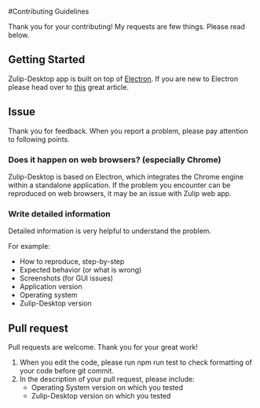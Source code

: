 #Contributing Guidelines

Thank you for your contributing! My requests are few things. Please read below.

## Getting Started

Zulip-Desktop app is built on top of [Electron](http://electron.atom.io/). If you are new to Electron please head over to [this](http://jlord.us/essential-electron/) great article.

## Issue
Thank you for feedback. When you report a problem, please pay attention to following points.

### Does it happen on web browsers? (especially Chrome)
Zulip-Desktop is based on Electron, which integrates the Chrome engine within a standalone application.
If the problem you encounter can be reproduced on web browsers, it may be an issue with Zulip web app.

### Write detailed information
Detailed information is very helpful to understand the problem.

For example:
* How to reproduce, step-by-step
* Expected behavior (or what is wrong)
* Screenshots (for GUI issues)
* Application version
* Operating system
* Zulip-Desktop version


## Pull request
Pull requests are welcome. Thank you for your great work!

1. When you edit the code, please run npm run test to check formatting of your code before git commit.
2. In the description of your pull request, please include:
   * Operating System version on which you tested
   * Zulip-Desktop version on which you tested
